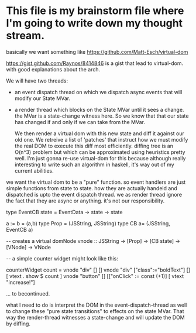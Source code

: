 # This file is my brainstorm file where I'm going to write down my thought stream.


basically we want something like  https://github.com/Matt-Esch/virtual-dom

https://gist.github.com/Raynos/8414846 is a gist that lead to virtual-dom. with good explanations about the arch.


We will have two threads:

* an event dispatch thread on which we dispatch async events that will modify our State MVar.

* a render thread which blocks on the State MVar until it sees a change.  the MVar is a state-change witness here. So we know that that our state has changed if and only if we can take from the MVar. 

  We then render a virtual dom with this new state and diff it against our old one. We retreive a list of 'patches' that instruct how
  we must modify the real DOM to execute this diff most efficiently.  diffing tree is an O(n^3) problem but which can be approximated using
  heuristics pretty well. I'm just gonna re-use virtual-dom for this because although really interesting to write such an algorithm in haskell,
  it's way out of my current abilities. 
  


we want the virtual dom to be a "pure" function.  so event handlers are just simple functions from state to state.
how they are actually handeld and dispatched is upto the event dispatch thread. we as render thread ignore the fact that
they are async or anything. it's not our responsibility.
  
  
type EventCB state = EventData -> state -> state

a := b = (a,b)
type Prop = (JSString, JSString)
type CB a= (JSString, EventCB a)

-- creates a virtual domNode
vnode :: JSString -> [Prop] -> [CB state] -> [VNode] -> VNode

-- a simple counter widget might look like this:

counterWidget count =
  vnode "div" [] []
    vnode "div" ["class":="boldText"] [] [ vtext . show $ count ]
    vnode "button" [] [["onClick" := const (+1)] [ vtext "increase!"]
    
    
    
... to becontinued.


what I need to do is interpret the DOM in the event-dispatch-thread as well to change these "pure state transitions" to effects on the state MVar.  That way the render-thread witnesses a state-change and will update the DOM by diffing.
    

